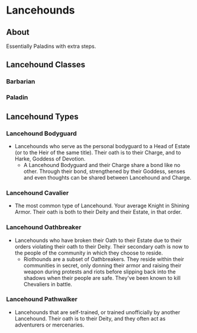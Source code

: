 # Lancehounds

## About
Essentially Paladins with extra steps.

## Lancehound Classes

### Barbarian

### Paladin

## Lancehound Types

### Lancehound Bodyguard 
- Lancehounds who serve as the personal bodyguard to a Head of Estate (or to the Heir of the same title). Their oath is to their Charge, and to Harke, Goddess of Devotion.
    - A Lancehound Bodyguard and their Charge share a bond like no other. Through their bond, strengthened by their Goddess, senses and even thoughts can be shared between Lancehound and Charge.

### Lancehound Cavalier
- The most common type of Lancehound. Your average Knight in Shining Armor. Their oath is both to their Deity and their Estate, in that order.

### Lancehound Oathbreaker
- Lancehounds who have broken their Oath to their Estate due to their orders violating their oath to their Deity. Their secondary oath is now to the people of the community in which they choose to reside.
    - Riothounds are a subset of Oathbreakers. They reside within their communities in secret, only donning their armor and raising their weapon during protests and riots before slipping back into the shadows when their people are safe. They've been known to kill Chevaliers in battle.

### Lancehound Pathwalker
- Lancehounds that are self-trained, or trained unofficially by another Lancehound. Their oath is to their Deity, and they often act as adventurers or mercenaries.